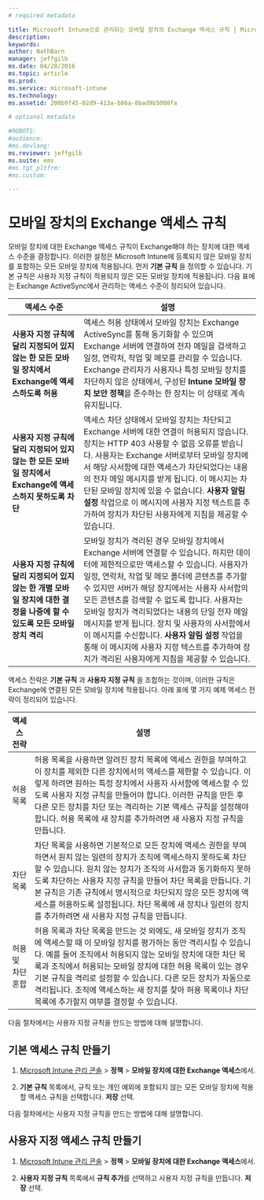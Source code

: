 ```yaml
---
# required metadata

title: Microsoft Intune으로 관리되는 모바일 장치의 Exchange 액세스 규칙 | Microsoft Intune
description:
keywords:
author: NathBarn
manager: jeffgilb
ms.date: 04/28/2016
ms.topic: article
ms.prod:
ms.service: microsoft-intune
ms.technology:
ms.assetid: 208b9f45-02d9-413a-b86a-8bad9b5008fa

# optional metadata

#ROBOTS:
#audience:
#ms.devlang:
ms.reviewer: jeffgilb
ms.suite: ems
#ms.tgt_pltfrm:
#ms.custom:

---
```


# 모바일 장치의 Exchange 액세스 규칙
모바일 장치에 대한 Exchange 액세스 규칙이 Exchange해야 하는 장치에 대한 액세스 수준을 결정합니다. 이러한 설정은 Microsoft Intune에 등록되지 않은 모바일 장치를 포함하는 모든 모바일 장치에 적용됩니다. 먼저 **기본 규칙** 을 정의할 수 있습니다. 기본 규칙은 사용자 지정 규칙이 적용되지 않은 모든 모바일 장치에 적용됩니다. 다음 표에는 Exchange ActiveSync에서 관리하는 액세스 수준이 정리되어 있습니다.

|액세스 수준|설명|
|----------------|---------------|
|**사용자 지정 규칙에 달리 지정되어 있지 않는 한 모든 모바일 장치에서 Exchange에 액세스하도록 허용**|액세스 허용 상태에서 모바일 장치는 Exchange ActiveSync를 통해 동기화할 수 있으며 Exchange 서버에 연결하여 전자 메일을 검색하고 일정, 연락처, 작업 및 메모를 관리할 수 있습니다. Exchange 관리자가 사용자나 특정 모바일 장치를 차단하지 않은 상태에서, 구성된 **Intune 모바일 장치 보안 정책**을 준수하는 한 장치는 이 상태로 계속 유지됩니다.|
|**사용자 지정 규칙에 달리 지정되어 있지 않는 한 모든 모바일 장치에서 Exchange에 액세스하지 못하도록 차단**|액세스 차단 상태에서 모바일 장치는 차단되고 Exchange 서버에 대한 연결이 허용되지 않습니다. 장치는 HTTP 403 사용할 수 없음 오류를 받습니다. 사용자는 Exchange 서버로부터 모바일 장치에서 해당 사서함에 대한 액세스가 차단되었다는 내용의 전자 메일 메시지를 받게 됩니다. 이 메시지는 차단된 모바일 장치에 있을 수 없습니다. **사용자 알림 설정** 작업으로 이 메시지에 사용자 지정 텍스트를 추가하여 장치가 차단된 사용자에게 지침을 제공할 수 있습니다.|
|**사용자 지정 규칙에 달리 지정되어 있지 않는 한 개별 모바일 장치에 대한 결정을 나중에 할 수 있도록 모든 모바일 장치 격리**|모바일 장치가 격리된 경우 모바일 장치에서 Exchange 서버에 연결할 수 있습니다. 하지만 데이터에 제한적으로만 액세스할 수 있습니다. 사용자가 일정, 연락처, 작업 및 메모 폴더에 콘텐츠를 추가할 수 있지만 서버가 해당 장치에서는 사용자 사서함의 모든 콘텐츠를 검색할 수 없도록 합니다. 사용자는 모바일 장치가 격리되었다는 내용의 단일 전자 메일 메시지를 받게 됩니다. 장치 및 사용자의 사서함에서 이 메시지를 수신합니다. **사용자 알림 설정** 작업을 통해 이 메시지에 사용자 지정 텍스트를 추가하여 장치가 격리된 사용자에게 지침을 제공할 수 있습니다.|

액세스 전략은 **기본 규칙** 과 **사용자 지정 규칙** 을 조합하는 것이며, 이러한 규칙은 Exchange에 연결된 모든 모바일 장치에 적용됩니다. 아래 표에 몇 가지 예제 액세스 전략이 정리되어 있습니다.

|액세스 전략|설명|
|-------------------|---------------|
|허용 목록|허용 목록을 사용하면 알려진 장치 목록에 액세스 권한을 부여하고 이 장치를 제외한 다른 장치에서의 액세스를 제한할 수 있습니다. 이렇게 하려면 원하는 특정 장치에서 사용자 사서함에 액세스할 수 있도록 사용자 지정 규칙을 만들어야 합니다. 이러한 규칙을 만든 후 다른 모든 장치를 차단 또는 격리하는 기본 액세스 규칙을 설정해야 합니다. 허용 목록에 새 장치를 추가하려면 새 사용자 지정 규칙을 만듭니다.|
|차단 목록|차단 목록을 사용하면 기본적으로 모든 장치에 액세스 권한을 부여하면서 원치 않는 일련의 장치가 조직에 액세스하지 못하도록 차단할 수 있습니다. 원치 않는 장치가 조직의 사서함과 동기화하지 못하도록 차단하는 사용자 지정 규칙을 만들어 차단 목록을 만듭니다. 기본 규칙은 기존 규칙에서 명시적으로 차단되지 않은 모든 장치에 액세스를 허용하도록 설정됩니다. 차단 목록에 새 장치나 일련의 장치를 추가하려면 새 사용자 지정 규칙을 만듭니다.|
|허용 및 차단 혼합|허용 목록과 차단 목록을 만드는 것 외에도, 새 모바일 장치가 조직에 액세스할 때 이 모바일 장치를 평가하는 동안 격리시킬 수 있습니다. 예를 들어 조직에서 허용되지 않는 모바일 장치에 대한 차단 목록과 조직에서 허용되는 모바일 장치에 대한 허용 목록이 있는 경우 기본 규칙을 격리로 설정할 수 있습니다. 다른 모든 장치가 자동으로 격리됩니다. 조직에 액세스하는 새 장치를 찾아 허용 목록이나 차단 목록에 추가할지 여부를 결정할 수 있습니다.|
다음 절차에서는 사용자 지정 규칙을 만드는 방법에 대해 설명합니다.

## 기본 액세스 규칙 만들기

1.  [Microsoft Intune 관리 콘솔](http://manage.microsoft.com) &gt; **정책** &gt; **모바일 장치에 대한 Exchange 액세스**에서.

2.  **기본 규칙** 목록에서, 규칙 또는 개인 예외에 포함되지 않는 모든 모바일 장치에 적용할 액세스 규칙을 선택합니다. **저장** 선택.

다음 절차에서는 사용자 지정 규칙을 만드는 방법에 대해 설명합니다.

## 사용자 지정 액세스 규칙 만들기

1. [Microsoft Intune 관리 콘솔](http://manage.microsoft.com) &gt; **정책** &gt; **모바일 장치에 대한 Exchange 액세스**에서.

2.  **사용자 지정 규칙** 목록에서 **규칙 추가**를 선택하고 사용자 지정 규칙을 만듭니다. **저장** 선택.


<!--HONumber=May16_HO1-->


